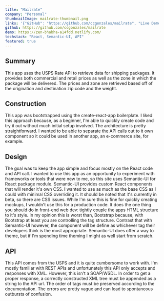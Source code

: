 ```yaml
---
title: "Mailrate"
company: "Personal"
thumbnailImage: mailrate-thumbnail.png
links: '{"GitHub": "https://github.com/ccgonzales/mailrate", "Live Demo": "https://zen-bhabha-a14fdd.netlify.com/"}'
github: https://github.com/ccgonzales/mailrate
demo: https://zen-bhabha-a14fdd.netlify.com/
techstack: "React, Semantic-UI, API"
featured: true
---
```


## Summary

This app uses the USPS Rate API to retrieve data for shipping packages. It provides both commercial and retail prices as well as the zone in which the package will be delivered. The prices and zone are retrieved based off of the origination and destination zip code and the weight.

## Construction

This app was bootstrapped using the create-react-app boilerplate. I liked this approach because, as a beginner, I'm able to quickly create code and try it out without much initial setup involved. The architecture is pretty straightforward. I wanted to be able to separate the API calls out to it own component so it could be used in another app, an e-commerce site, for example.

## Design

The goal was to keep the app simple and focus mostly on the React code and API call. I wanted to use this app as an opportunity to experiment with frameworks or tools that were new to me, so this site uses Semantic-UI for React package module. Semantic-UI provides custom React components that will render it's own CSS. I wanted to use as much as the base CSS as I could with minimal CSS overriding it. It should be noted that it's currently in beta, so there are CSS issues. While I'm sure this is fine for quickly creating mockups, I wouldn't use this for a production code. It does the one thing you should do in front-end web dev: tightly couple the apps HTML structure to it's style. In my opinion this is worst than, Bootstrap because, with Bootstrap at least you are controlling the tag structure. Contrast that with Semantic-UI however, the component will be define as whichever tag their developers think is the most appropriate. Semantic-UI does offer a way to theme, but if I'm spending time theming I might as well start from scratch.

## API

This API comes from the USPS and it is quite cumbersome to work with. I'm mostly familiar with REST APIs and unfortunately this API only accepts and responses with XML. However, this isn't a SOAP/WSDL. In order to get a proper response, a correctly constructed XML tree must be appended as a string to the API url. The order of tags must be preserved according to the documentation. The errors are pretty vague and can lead to spontaneous outbursts of confusion.
